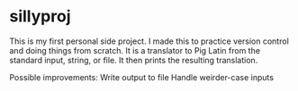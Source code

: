 # sillyproj
This is my first personal side project. I made this to practice version control and doing things from scratch.
It is a translator to Pig Latin from the standard input, string, or file.
It then prints the resulting translation.

Possible improvements:
    Write output to file
    Handle weirder-case inputs
